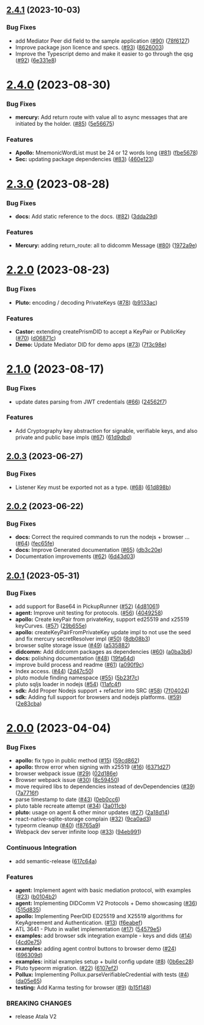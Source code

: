## [2.4.1](https://github.com/input-output-hk/atala-prism-wallet-sdk-ts/compare/v2.4.0...v2.4.1) (2023-10-03)


### Bug Fixes

* add Mediator Peer did field to the sample application ([#90](https://github.com/input-output-hk/atala-prism-wallet-sdk-ts/issues/90)) ([78f6127](https://github.com/input-output-hk/atala-prism-wallet-sdk-ts/commit/78f6127b774494f0a8a85aad1bee6559a95c0a4f))
* Improve package json licence and specs. ([#93](https://github.com/input-output-hk/atala-prism-wallet-sdk-ts/issues/93)) ([8626003](https://github.com/input-output-hk/atala-prism-wallet-sdk-ts/commit/8626003b36c2086e2cc593749eeac54cfb1ac64a))
* Improve the Typescript demo and make it easier to go through the qsg ([#92](https://github.com/input-output-hk/atala-prism-wallet-sdk-ts/issues/92)) ([6e331e8](https://github.com/input-output-hk/atala-prism-wallet-sdk-ts/commit/6e331e87b45f9c315666f3f50787c5b44609f508))

# [2.4.0](https://github.com/input-output-hk/atala-prism-wallet-sdk-ts/compare/v2.3.0...v2.4.0) (2023-08-30)


### Bug Fixes

* **mercury:** Add return route with value all to async messages that are initiated by the holder. ([#85](https://github.com/input-output-hk/atala-prism-wallet-sdk-ts/issues/85)) ([5e56675](https://github.com/input-output-hk/atala-prism-wallet-sdk-ts/commit/5e56675292ea2f824f3c685d87411540493cb85b))


### Features

* **Apollo:** MnemonicWordList must be 24 or 12 words long ([#81](https://github.com/input-output-hk/atala-prism-wallet-sdk-ts/issues/81)) ([fbe5678](https://github.com/input-output-hk/atala-prism-wallet-sdk-ts/commit/fbe5678e5c61486c009fa3121c6a1d7a72e5212d))
* **Sec:** updating package dependencies ([#83](https://github.com/input-output-hk/atala-prism-wallet-sdk-ts/issues/83)) ([460e123](https://github.com/input-output-hk/atala-prism-wallet-sdk-ts/commit/460e1238a6f2e709e7645dd4aa33d8c98acd0f33))

# [2.3.0](https://github.com/input-output-hk/atala-prism-wallet-sdk-ts/compare/v2.2.0...v2.3.0) (2023-08-28)


### Bug Fixes

* **docs:** Add static reference to the docs. ([#82](https://github.com/input-output-hk/atala-prism-wallet-sdk-ts/issues/82)) ([3dda29d](https://github.com/input-output-hk/atala-prism-wallet-sdk-ts/commit/3dda29d13efd2c44f9d87ffa1ab3c7467e5a8088))


### Features

* **Mercury:** adding return_route: all to didcomm Message ([#80](https://github.com/input-output-hk/atala-prism-wallet-sdk-ts/issues/80)) ([1972a9e](https://github.com/input-output-hk/atala-prism-wallet-sdk-ts/commit/1972a9e708bbad5a2d39fcd5763f46bba5313d1a))

# [2.2.0](https://github.com/input-output-hk/atala-prism-wallet-sdk-ts/compare/v2.1.0...v2.2.0) (2023-08-23)


### Bug Fixes

* **Pluto:** encoding / decoding PrivateKeys ([#78](https://github.com/input-output-hk/atala-prism-wallet-sdk-ts/issues/78)) ([b9133ac](https://github.com/input-output-hk/atala-prism-wallet-sdk-ts/commit/b9133acbcb9cbd883fffec05feb58ecbe24600fc))


### Features

* **Castor:** extending createPrismDID to accept a KeyPair or PublicKey ([#70](https://github.com/input-output-hk/atala-prism-wallet-sdk-ts/issues/70)) ([d06871c](https://github.com/input-output-hk/atala-prism-wallet-sdk-ts/commit/d06871caadaf1b1f43cedfb1390ea58558b3fce8))
* **Demo:** Update Mediator DID for demo apps ([#73](https://github.com/input-output-hk/atala-prism-wallet-sdk-ts/issues/73)) ([7f3c98e](https://github.com/input-output-hk/atala-prism-wallet-sdk-ts/commit/7f3c98ec77d2cd8cf862d91515c139ff76270f03))

# [2.1.0](https://github.com/input-output-hk/atala-prism-wallet-sdk-ts/compare/v2.0.3...v2.1.0) (2023-08-17)


### Bug Fixes

* update dates parsing from JWT credentials ([#66](https://github.com/input-output-hk/atala-prism-wallet-sdk-ts/issues/66)) ([24562f7](https://github.com/input-output-hk/atala-prism-wallet-sdk-ts/commit/24562f77b19f84c2acd6a485368c06d836531672))


### Features

* Add Cryptography key abstraction for signable, verifiable keys, and also private and public base impls ([#67](https://github.com/input-output-hk/atala-prism-wallet-sdk-ts/issues/67)) ([61d9dbd](https://github.com/input-output-hk/atala-prism-wallet-sdk-ts/commit/61d9dbd2f13c4f21540500fff337c7bc4ff5b527))

## [2.0.3](https://github.com/input-output-hk/atala-prism-wallet-sdk-ts/compare/v2.0.2...v2.0.3) (2023-06-27)


### Bug Fixes

* Listener Key must be exported not as a type. ([#68](https://github.com/input-output-hk/atala-prism-wallet-sdk-ts/issues/68)) ([61d898b](https://github.com/input-output-hk/atala-prism-wallet-sdk-ts/commit/61d898b23459e9d47550de997d927ab1513070c6))

## [2.0.2](https://github.com/input-output-hk/atala-prism-wallet-sdk-ts/compare/v2.0.1...v2.0.2) (2023-06-22)


### Bug Fixes

* **docs:** Correct the required commands to run the nodejs + browser … ([#64](https://github.com/input-output-hk/atala-prism-wallet-sdk-ts/issues/64)) ([fec65fe](https://github.com/input-output-hk/atala-prism-wallet-sdk-ts/commit/fec65fe0f77657fab99c6e817c8ed31d729f0d2a))
* **docs:** Improve Generated documentation ([#65](https://github.com/input-output-hk/atala-prism-wallet-sdk-ts/issues/65)) ([db3c20e](https://github.com/input-output-hk/atala-prism-wallet-sdk-ts/commit/db3c20eeb081256dbe6931c3b34e4cc53c2039f7))
* Documentation improvements ([#62](https://github.com/input-output-hk/atala-prism-wallet-sdk-ts/issues/62)) ([6d43d03](https://github.com/input-output-hk/atala-prism-wallet-sdk-ts/commit/6d43d033d2bb3019c9fe4fa000cde6afbdccc8e2))

## [2.0.1](https://github.com/input-output-hk/atala-prism-wallet-sdk-ts/compare/v2.0.0...v2.0.1) (2023-05-31)


### Bug Fixes

* add support for Base64 in PickupRunner ([#52](https://github.com/input-output-hk/atala-prism-wallet-sdk-ts/issues/52)) ([4d81061](https://github.com/input-output-hk/atala-prism-wallet-sdk-ts/commit/4d81061a763de1b435693955f1e5aeaaec179c65))
* **agent:** Improve unit testing for protocols. ([#56](https://github.com/input-output-hk/atala-prism-wallet-sdk-ts/issues/56)) ([4049258](https://github.com/input-output-hk/atala-prism-wallet-sdk-ts/commit/4049258549b49ec344ed6d69e1bcd2b876496125))
* **apollo:** Create keyPair from privateKey, support ed25519 and x25519 keyCurves. ([#57](https://github.com/input-output-hk/atala-prism-wallet-sdk-ts/issues/57)) ([29b655e](https://github.com/input-output-hk/atala-prism-wallet-sdk-ts/commit/29b655eb29487f0143d99460e63873279de773d4))
* **apollo:** createKeyPairFromPrivateKey update impl to not use the seed and fix mercury secretResolver impl ([#50](https://github.com/input-output-hk/atala-prism-wallet-sdk-ts/issues/50)) ([8db08b3](https://github.com/input-output-hk/atala-prism-wallet-sdk-ts/commit/8db08b33fb3202650ca9ebe8a3973722f936a985))
* browser sqlite storage issue ([#49](https://github.com/input-output-hk/atala-prism-wallet-sdk-ts/issues/49)) ([a535882](https://github.com/input-output-hk/atala-prism-wallet-sdk-ts/commit/a53588221f6f713c669309a948ceb114e52fab0c))
* **didcomm:** Add didcomm packages as dependencies  ([#60](https://github.com/input-output-hk/atala-prism-wallet-sdk-ts/issues/60)) ([a0ba3b6](https://github.com/input-output-hk/atala-prism-wallet-sdk-ts/commit/a0ba3b69409fbfa426526b85f23c2ce7bbf076f6))
* **docs:** polishing documentation ([#48](https://github.com/input-output-hk/atala-prism-wallet-sdk-ts/issues/48)) ([19fa64d](https://github.com/input-output-hk/atala-prism-wallet-sdk-ts/commit/19fa64d6f4b9fa15cae17b3339483b123a60b410))
* improve build process and readme ([#61](https://github.com/input-output-hk/atala-prism-wallet-sdk-ts/issues/61)) ([a090f9c](https://github.com/input-output-hk/atala-prism-wallet-sdk-ts/commit/a090f9cc77a2b22c8f09f7d6fb3fe2d462f9b970))
* Index access. ([#44](https://github.com/input-output-hk/atala-prism-wallet-sdk-ts/issues/44)) ([2d47c50](https://github.com/input-output-hk/atala-prism-wallet-sdk-ts/commit/2d47c50582a7deeab456fb1ec8db3af982221783))
* pluto module finding namespace ([#55](https://github.com/input-output-hk/atala-prism-wallet-sdk-ts/issues/55)) ([5b23f7c](https://github.com/input-output-hk/atala-prism-wallet-sdk-ts/commit/5b23f7c50e44c50f1993c250dc9c3c4ac9733255))
* pluto sqljs loader in nodejs ([#54](https://github.com/input-output-hk/atala-prism-wallet-sdk-ts/issues/54)) ([11afc4f](https://github.com/input-output-hk/atala-prism-wallet-sdk-ts/commit/11afc4f7e474bb2a5e68c50f832becf47e18a559))
* **sdk:** Add Proper Nodejs support + refactor into SRC ([#58](https://github.com/input-output-hk/atala-prism-wallet-sdk-ts/issues/58)) ([7f04024](https://github.com/input-output-hk/atala-prism-wallet-sdk-ts/commit/7f040246302a4c969d05669b0aa78a6fd2aea9d5))
* **sdk:** Adding full support for browsers and nodejs platforms. ([#59](https://github.com/input-output-hk/atala-prism-wallet-sdk-ts/issues/59)) ([2e83cba](https://github.com/input-output-hk/atala-prism-wallet-sdk-ts/commit/2e83cbaf445f636c69f204e7342cc7e2ce0d2fea))

# [2.0.0](https://github.com/input-output-hk/atala-prism-wallet-sdk-ts/compare/v1.0.0...v2.0.0) (2023-04-04)


### Bug Fixes

* **apollo:** fix typo in public method ([#15](https://github.com/input-output-hk/atala-prism-wallet-sdk-ts/issues/15)) ([59cd862](https://github.com/input-output-hk/atala-prism-wallet-sdk-ts/commit/59cd862e3ab66fcbf802151ce3b2618a6d1584db))
* **apollo:** throw error when signing with x25519 ([#16](https://github.com/input-output-hk/atala-prism-wallet-sdk-ts/issues/16)) ([6371d27](https://github.com/input-output-hk/atala-prism-wallet-sdk-ts/commit/6371d27b255868775b6c30d57d780d76989c69c0))
* browser webpack issue ([#29](https://github.com/input-output-hk/atala-prism-wallet-sdk-ts/issues/29)) ([02d186e](https://github.com/input-output-hk/atala-prism-wallet-sdk-ts/commit/02d186e5daf715232507fabda1c5e010a7f377c6))
* Browser webpack issue ([#30](https://github.com/input-output-hk/atala-prism-wallet-sdk-ts/issues/30)) ([8c59450](https://github.com/input-output-hk/atala-prism-wallet-sdk-ts/commit/8c59450d841bf1bd0394037cbdf10ce574fcaded))
* move required libs to dependencies instead of devDependencies ([#39](https://github.com/input-output-hk/atala-prism-wallet-sdk-ts/issues/39)) ([7a7716f](https://github.com/input-output-hk/atala-prism-wallet-sdk-ts/commit/7a7716faf2db6d590d36850b4947d2ba71be3ced))
* parse timestamp to date ([#43](https://github.com/input-output-hk/atala-prism-wallet-sdk-ts/issues/43)) ([0eb0cc6](https://github.com/input-output-hk/atala-prism-wallet-sdk-ts/commit/0eb0cc681baedbf2c3052109e4a25b3a8bf775fb))
* pluto table recreate attempt ([#34](https://github.com/input-output-hk/atala-prism-wallet-sdk-ts/issues/34)) ([3a011cb](https://github.com/input-output-hk/atala-prism-wallet-sdk-ts/commit/3a011cb223a96c8eb5d0575d507a56a2dfe58479))
* **pluto:** usage on agent & other minor updates ([#27](https://github.com/input-output-hk/atala-prism-wallet-sdk-ts/issues/27)) ([2a18d14](https://github.com/input-output-hk/atala-prism-wallet-sdk-ts/commit/2a18d14e2c4777795e5e515f8af1906dc2e36a76))
* react-native-sqlite-storage complain ([#32](https://github.com/input-output-hk/atala-prism-wallet-sdk-ts/issues/32)) ([9ca0ad3](https://github.com/input-output-hk/atala-prism-wallet-sdk-ts/commit/9ca0ad39e4b354dcd496c75c93a0ce639f341bba))
* typeorm cleanup ([#40](https://github.com/input-output-hk/atala-prism-wallet-sdk-ts/issues/40)) ([f8765a9](https://github.com/input-output-hk/atala-prism-wallet-sdk-ts/commit/f8765a96dcf214d82e53fdc1fcddd7425d239f4e))
* Webpack dev server infinite loop ([#33](https://github.com/input-output-hk/atala-prism-wallet-sdk-ts/issues/33)) ([94eb991](https://github.com/input-output-hk/atala-prism-wallet-sdk-ts/commit/94eb991f93975ea2a177b8db0f040541040e7f1e))


### Continuous Integration

* add semantic-release ([617c64a](https://github.com/input-output-hk/atala-prism-wallet-sdk-ts/commit/617c64a36c46f17b7f818ca8e356b81ad41e3a01))


### Features

* **agent:** Implement agent with basic mediation protocol, with examples ([#23](https://github.com/input-output-hk/atala-prism-wallet-sdk-ts/issues/23)) ([b0104b2](https://github.com/input-output-hk/atala-prism-wallet-sdk-ts/commit/b0104b286c8a1338295b587d647944538845f7be))
* **agent:** Implementing DIDComm V2 Protocols + Demo showcasing ([#36](https://github.com/input-output-hk/atala-prism-wallet-sdk-ts/issues/36)) ([515d835](https://github.com/input-output-hk/atala-prism-wallet-sdk-ts/commit/515d835f7c0d592756e63d507f2fd2a51c5a80be))
* **apollo:** Implementing PeerDID ED25519 and X25519 algorithms for KeyAgreement and Authentication. ([#13](https://github.com/input-output-hk/atala-prism-wallet-sdk-ts/issues/13)) ([f6eabef](https://github.com/input-output-hk/atala-prism-wallet-sdk-ts/commit/f6eabefa908bae8e636a97d67de4ff78f84543f2))
* ATL 3641 - Pluto in wallet implementation ([#17](https://github.com/input-output-hk/atala-prism-wallet-sdk-ts/issues/17)) ([54579e5](https://github.com/input-output-hk/atala-prism-wallet-sdk-ts/commit/54579e562c8327ab8fa7851e91532f12458dbe34))
* **examples:** add browser sdk integration example - keys and dids ([#14](https://github.com/input-output-hk/atala-prism-wallet-sdk-ts/issues/14)) ([4cd0e75](https://github.com/input-output-hk/atala-prism-wallet-sdk-ts/commit/4cd0e758ff5c580e7bce65cc22c59ac261220405))
* **examples:** adding agent control buttons to browser demo ([#24](https://github.com/input-output-hk/atala-prism-wallet-sdk-ts/issues/24)) ([696309d](https://github.com/input-output-hk/atala-prism-wallet-sdk-ts/commit/696309d992269aa263250acc0ade6f8c56ac1e44))
* **examples:** initial examples setup + build config update ([#8](https://github.com/input-output-hk/atala-prism-wallet-sdk-ts/issues/8)) ([0b6ec28](https://github.com/input-output-hk/atala-prism-wallet-sdk-ts/commit/0b6ec2842a339c2b443d8cd65021fd0fab36f1a4))
* Pluto typeorm migration. ([#22](https://github.com/input-output-hk/atala-prism-wallet-sdk-ts/issues/22)) ([6107ef2](https://github.com/input-output-hk/atala-prism-wallet-sdk-ts/commit/6107ef2127d471bc27a3220eff2ddd842de91a6b))
* **Pollux:** Implementing Pollux.parseVerifiableCredential with tests ([#4](https://github.com/input-output-hk/atala-prism-wallet-sdk-ts/issues/4)) ([da05e65](https://github.com/input-output-hk/atala-prism-wallet-sdk-ts/commit/da05e654b2132772e85c4e37b970d50a4080d741))
* **testing:** Add Karma testing for browser ([#9](https://github.com/input-output-hk/atala-prism-wallet-sdk-ts/issues/9)) ([b15f148](https://github.com/input-output-hk/atala-prism-wallet-sdk-ts/commit/b15f14849f1677c89b1ed6b2c73a83240784164f))


### BREAKING CHANGES

* release Atala V2
